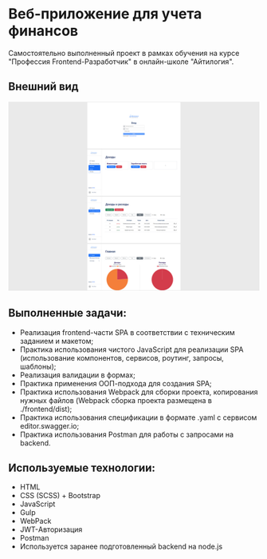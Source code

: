 # Веб-приложение для учета финансов

Самостоятельно выполненный проект в рамках обучения на курсе "Профессия Frontend-Разработчик" в онлайн-школе "Айтилогия".

## Внешний вид

![project-screen](project-image.jpg)

## Выполненные задачи:
- Реализация frontend-части SPA в соответствии с техническим заданием и макетом;
- Практика использования чистого JavaScript для реализации SPA (использование компонентов, сервисов, роутинг, запросы, шаблоны);
- Реализация валидации в формах;
- Практика применения ООП-подхода для создания SPA;
- Практика использования Webpack для сборки проекта, копирования нужных файлов (Webpack сборка проекта размещена в ./frontend/dist);
- Практика использования спецификации в формате .yaml с сервисом editor.swagger.io;
- Практика использования Postman для работы с запросами на backend.

## Используемые технологии:
* HTML
* CSS (SCSS) + Bootstrap
* JavaScript
* Gulp
* WebPack
* JWT-Авторизация
* Postman
* Используется заранее подготовленный backend на node.js
